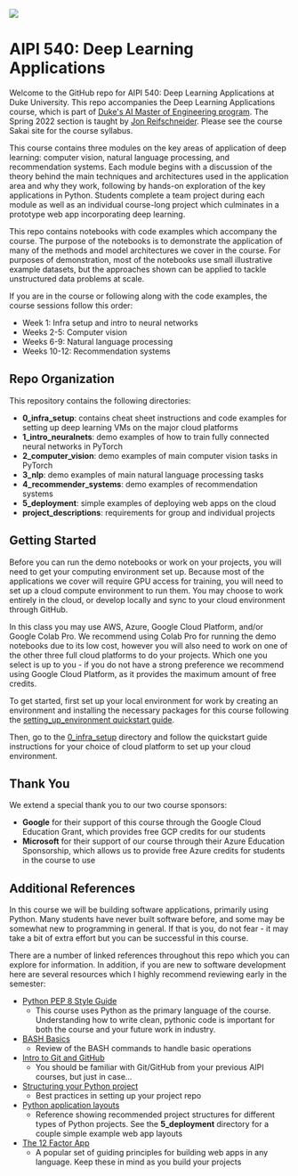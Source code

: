 ![](https://storage.googleapis.com/aipi_datasets/Duke-AIPI-Logo.png)

# AIPI 540: Deep Learning Applications 
Welcome to the GitHub repo for AIPI 540: Deep Learning Applications at Duke University.  This repo accompanies the Deep Learning Applications course, which is part of [Duke's AI Master of Engineering program](https://ai.meng.duke.edu).  The Spring 2022 section is taught by [Jon Reifschneider](https://ai.meng.duke.edu/faculty/jon-reifschneider).  Please see the course Sakai site for the course syllabus.

This course contains three modules on the key areas of application of deep learning: computer vision, natural language processing, and recommendation systems.  Each module begins with a discussion of the theory behind the main techniques and architectures used in the application area and why they work, following by hands-on exploration of the key applications in Python.  Students complete a team project during each module as well as an individual course-long project which culminates in a prototype web app incorporating deep learning.

This repo contains notebooks with code examples which accompany the course.  The purpose of the notebooks is to demonstrate the application of many of the methods and model architectures we cover in the course.  For purposes of demonstration, most of the notebooks use small illustrative example datasets, but the approaches shown can be applied to tackle unstructured data problems at scale.

If you are in the course or following along with the code examples, the course sessions follow this order:  
- Week 1: Infra setup and intro to neural networks  
- Weeks 2-5: Computer vision  
- Weeks 6-9: Natural language processing  
- Weeks 10-12: Recommendation systems

## Repo Organization
This repository contains the following directories:  
- **0_infra_setup**: contains cheat sheet instructions and code examples for setting up deep learning VMs on the major cloud platforms
- **1_intro_neuralnets**: demo examples of how to train fully connected neural networks in PyTorch  
- **2_computer_vision**: demo examples of main computer vision tasks in PyTorch  
- **3_nlp**: demo examples of main natural language processing tasks 
- **4_recommender_systems**: demo examples of recommendation systems  
- **5_deployment**: simple examples of deploying web apps on the cloud
- **project_descriptions**: requirements for group and individual projects

## Getting Started
Before you can run the demo notebooks or work on your projects, you will need to get your computing environment set up.  Because most of the applications we cover will require GPU access for training, you will need to set up a cloud compute environment to run them.  You may choose to work entirely in the cloud, or develop locally and sync to your cloud environment through GitHub.

In this class you may use AWS, Azure, Google Cloud Platform, and/or Google Colab Pro.  We recommend using Colab Pro for running the demo notebooks due to its low cost, however you will also need to work on one of the other three full cloud platforms to do your projects.  Which one you select is up to you - if you do not have a strong preference we recommend using Google Cloud Platform, as it provides the maximum amount of free credits.

To get started, first set up your local environment for work by creating an environment and installing the necessary packages for this course following the [setting_up_environment quickstart guide](https://github.com/AIPI540/AIPI540-Deep-Learning-Applications/blob/main/0_infra_setup/setting_up_environment.md).

Then, go to the [0_infra_setup](https://github.com/AIPI540/AIPI540-Deep-Learning-Applications/tree/main/0_infra_setup) directory and follow the quickstart guide instructions for your choice of cloud platform to set up your cloud environment.

## Thank You
We extend a special thank you to our two course sponsors:  
- **Google** for their support of this course through the Google Cloud Education Grant, which provides free GCP credits for our students  
- **Microsoft** for their support of our course through their Azure Education Sponsorship, which allows us to provide free Azure credits for students in the course to use

## Additional References
In this course we will be building software applications, primarily using Python.  Many students have never built software before, and some may be somewhat new to programming in general.  If that is you, do not fear - it may take a bit of extra effort but you can be successful in this course.

There are a number of linked references throughout this repo which you can explore for information.  In addition, if you are new to software development here are several resources which I highly recommend reviewing early in the semester:  
- [Python PEP 8 Style Guide](https://www.python.org/dev/peps/pep-0008/)  
    - This course uses Python as the primary language of the course.  Understanding how to write clean, pythonic code is important for both the course and your future work in industry.
- [BASH Basics](https://towardsdatascience.com/basics-of-bash-for-beginners-92e53a4c117a)  
    - Review of the BASH commands to handle basic operations
- [Intro to Git and GitHub](https://docs.github.com/en/get-started/using-git/about-git)  
    - You should be familiar with Git/GitHub from your previous AIPI courses, but just in case...
- [Structuring your Python project](https://docs.python-guide.org/writing/structure/)  
    - Best practices in setting up your project repo
- [Python application layouts](https://realpython.com/python-application-layouts/)  
    - Reference showing recommended project structures for different types of Python projects.  See the **5_deployment** directory for a couple simple example web app layouts
- [The 12 Factor App](https://12factor.net)  
    - A popular set of guiding principles for building web apps in any language.  Keep these in mind as you build your projects








